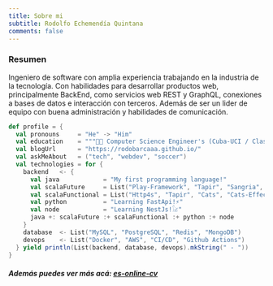 ```yaml
---
title: Sobre mi
subtitle: Rodolfo Echemendía Quintana
comments: false
---
```


### Resumen

Ingeniero de software con amplia experiencia trabajando en la industria de la tecnología. Con habilidades para desarrollar productos web, principalmente BackEnd, como servicios web REST y GraphQL, conexiones a bases de datos e interacción con terceros. Además de ser un lider de equipo con buena administración y habilidades de comunicación.

```scala
def profile = {
  val pronouns     = "He" -> "Him"
  val education    = """👨‍🎓 Computer Science Engineer's (Cuba-UCI / Class of 2011)"""
  val blogUrl      = "https://rodobarcaaa.github.io/"
  val askMeAbout   = ("tech", "webdev", "soccer")
  val technologies = for {
    backend   <- {
      val java            = "My first programming language!"
      val scalaFuture     = List("Play-Framework", "Tapir", "Sangria", "Slick")
      val scalaFunctional = List("Http4s", "Tapir", "Cats", "Cats-Effect", "Monix-Task")
      val python          = "Learning FastApi!⚡"
      val node            = "Learning NestJs!𓃠"
      java +: scalaFuture :+ scalaFunctional :+ python :+ node
    }
    database  <- List("MySQL", "PostgreSQL", "Redis", "MongoDB")
    devops    <- List("Docker", "AWS", "CI/CD", "Github Actions")
  } yield println(List(backend, database, devops).mkString(" - "))
}
```

##### Además puedes ver más acá: [es-online-cv](https://rodobarcaaa.github.io/es-online-cv/)
